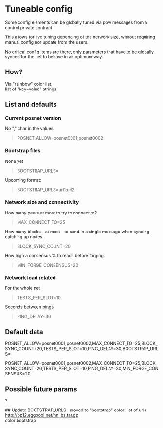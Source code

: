 # Tuneable config

Some config elements can be globally tuned via pow messages from a control private contract.

This allows for live tuning depending of the network size, without requiring manual config nor update from the users.

No critical config items are there, only parameters that have to be globally synced for the net to behave in an optimum way.

## How?

Via "rainbow" color list.  
list of "key=value" strings. 

## List and defaults

### Current posnet version

No "," char in the values
> POSNET_ALLOW=posnet0001;posnet0002

### Bootstrap files

None yet
> BOOTSTRAP_URLS=

Upcoming format:
> BOOTSTRAP_URLS=url1;url2

### Network size and connectivity

How many peers at most to try to connect to?  
> MAX_CONNECT_TO=25

How many blocks - at most - to send in a single message when syncing catching up nodes.    
> BLOCK_SYNC_COUNT=20

How high a consensus % to reach before forging.
> MIN_FORGE_CONSENSUS=20

### Network load related

For the whole net  
> TESTS_PER_SLOT=10

Seconds between pings  
> PING_DELAY=30

## Default data
POSNET_ALLOW=posnet0001;posnet0002,MAX_CONNECT_TO=25,BLOCK_SYNC_COUNT=20,TESTS_PER_SLOT=10,PING_DELAY=30,BOOTSTRAP_URLS=

POSNET_ALLOW=posnet0001;posnet0002,MAX_CONNECT_TO=25,BLOCK_SYNC_COUNT=20,TESTS_PER_SLOT=10,PING_DELAY=30,MIN_FORGE_CONSENSUS=20

## Possible future params

?


## Update
BOOTSTRAP_URLS : moved to "bootstrap" color: list of urls  
http://bp12.eggpool.net/hn_bs.tar.gz  
color:bootstrap  
